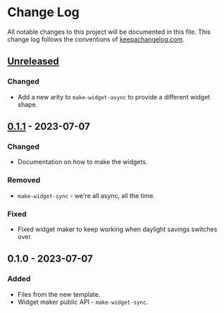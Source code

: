 # Change Log
All notable changes to this project will be documented in this file. This change log follows the conventions of [keepachangelog.com](http://keepachangelog.com/).

## [Unreleased]
### Changed
- Add a new arity to `make-widget-async` to provide a different widget shape.

## [0.1.1] - 2023-07-07
### Changed
- Documentation on how to make the widgets.

### Removed
- `make-widget-sync` - we're all async, all the time.

### Fixed
- Fixed widget maker to keep working when daylight savings switches over.

## 0.1.0 - 2023-07-07
### Added
- Files from the new template.
- Widget maker public API - `make-widget-sync`.

[Unreleased]: https://sourcehost.site/your-name/day12-navigation/compare/0.1.1...HEAD
[0.1.1]: https://sourcehost.site/your-name/day12-navigation/compare/0.1.0...0.1.1

